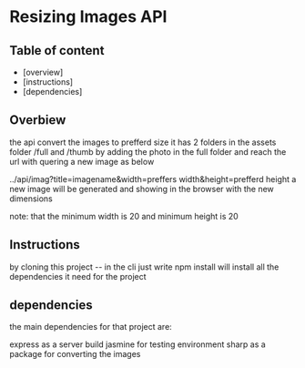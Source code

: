 # Resizing Images API 

 ## Table of content
 * [overview]
 * [instructions]
 * [dependencies]



 ## Overbiew
 the api convert the images to prefferd size it has 2 folders in the assets folder /full and /thumb by adding the photo in the full folder and reach the url with quering a new image as below

 ../api/imag?title=imagename&width=preffers width&height=prefferd height
 a new image will be generated and showing in the browser with the new dimensions

 note: 
 that the minimum width is 20 and minimum height is 20

 ## Instructions
 by cloning this project -- in the cli just write npm install will install all the dependencies
 it need for the project


 ## dependencies
 the main dependencies for that project are:
 
  express as a server build
  jasmine for testing environment
  sharp as a package for converting the images
  
